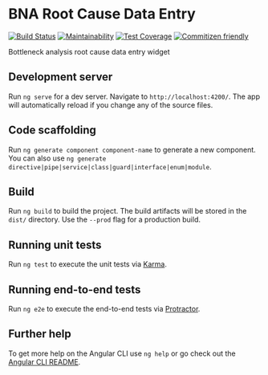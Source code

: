 # BNA Root Cause Data Entry

[![Build Status](https://travis-ci.org/hisptz/bna-dashboard-widget.svg?branch=master)](https://travis-ci.org/hisptz/bna-dashboard-widget)
[![Maintainability](https://api.codeclimate.com/v1/badges/777402c7899387461c62/maintainability)](https://codeclimate.com/github/hisptz/bna-dashboard-widget/maintainability)
[![Test Coverage](https://api.codeclimate.com/v1/badges/777402c7899387461c62/test_coverage)](https://codeclimate.com/github/hisptz/bna-dashboard-widget/test_coverage)
[![Commitizen friendly](https://img.shields.io/badge/commitizen-friendly-brightgreen.svg)](http://commitizen.github.io/cz-cli/)

Bottleneck analysis root cause data entry widget

## Development server

Run `ng serve` for a dev server. Navigate to `http://localhost:4200/`. The app will automatically reload if you change any of the source files.

## Code scaffolding

Run `ng generate component component-name` to generate a new component. You can also use `ng generate directive|pipe|service|class|guard|interface|enum|module`.

## Build

Run `ng build` to build the project. The build artifacts will be stored in the `dist/` directory. Use the `--prod` flag for a production build.

## Running unit tests

Run `ng test` to execute the unit tests via [Karma](https://karma-runner.github.io).

## Running end-to-end tests

Run `ng e2e` to execute the end-to-end tests via [Protractor](http://www.protractortest.org/).

## Further help

To get more help on the Angular CLI use `ng help` or go check out the [Angular CLI README](https://github.com/angular/angular-cli/blob/master/README.md).
